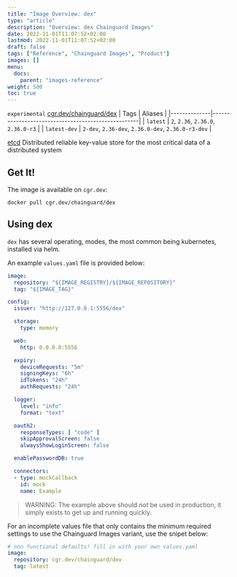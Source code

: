 ```yaml
---
title: "Image Overview: dex"
type: "article"
description: "Overview: dex Chainguard Images"
date: 2022-11-01T11:07:52+02:00
lastmod: 2022-11-01T11:07:52+02:00
draft: false
tags: ["Reference", "Chainguard Images", "Product"]
images: []
menu:
  docs:
    parent: "images-reference"
weight: 500
toc: true
---
```


`experimental` [cgr.dev/chainguard/dex](https://github.com/chainguard-images/images/tree/main/images/dex)
| Tags         | Aliases                                            |
|--------------|----------------------------------------------------|
| `latest`     | `2`, `2.36`, `2.36.0`, `2.36.0-r3`                 |
| `latest-dev` | `2-dev`, `2.36-dev`, `2.36.0-dev`, `2.36.0-r3-dev` |



[etcd](https://github.com/etcd-io/etcd) Distributed reliable key-value store for the most critical data of a distributed system

## Get It!

The image is available on `cgr.dev`:

```
docker pull cgr.dev/chainguard/dex
```

## Using dex

`dex` has several operating, modes, the most common being kubernetes, installed via helm.

An example `values.yaml` file is provided below:

```yaml
image:
  repository: "${IMAGE_REGISTRY}/${IMAGE_REPOSITORY}"
  tag: "${IMAGE_TAG}"

config:
  issuer: "http://127.0.0.1:5556/dex"

  storage:
    type: memory

  web:
    http: 0.0.0.0:5556

  expiry:
    deviceRequests: "5m"
    signingKeys: "6h"
    idTokens: "24h"
    authRequests: "24h"

  logger:
    level: "info"
    format: "text"

  oauth2:
    responseTypes: [ "code" ]
    skipApprovalScreen: false
    alwaysShowLoginScreen: false

  enablePasswordDB: true

  connectors:
  - type: mockCallback
    id: mock
    name: Example
```

> WARNING: The example above should _not_ be used in production, it simply exists to get up and running quickly.

For an incomplete values file that only contains the minimum required settings to use the Chainguard Images variant, use the snipet below:

```yaml
# non functional defaults! fill in with your own values.yaml
image:
  repository: cgr.dev/chainguard/dev
  tag: latest
```

